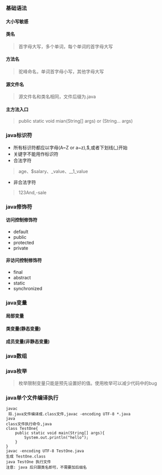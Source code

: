 ### 基础语法
#### 大小写敏感
#### 类名
> 首字母大写，多个单词，每个单词的首字母大写
#### 方法名
> 驼峰命名，单词首字母小写，其他字母大写
#### 源文件名
> 源文件名和类名相同，文件后缀为.java
#### 主方法入口
> public static void mian(String[] args) or (String... args)
### java标识符
* 所有标识符都应以字母(A~Z or a~z),$,或者下划线(_)开始
* 关键字不能用作标识符
* 合法字符
> age、$salary、_value、__1_value
* 非合法字符
> 123And,-sale

### java修饰符
#### 访问控制修饰符
* default
* public
* protected
* private
#### 非访问控制修饰符
* final
* abstract
* static
* synchronized
### java变量
#### 局部变量
#### 类变量(静态变量)
#### 成员变量(非静态变量)
### java数组
### java枚举
> 枚举限制变量只能是预先设置好的值。使用枚举可以减少代码中的bug

### java单个文件编译执行
```
javac
 将.java文件编译成.class文件,javac -encoding UTF-8 *.java
java
class文件执行命令,java 
class TestOne{
    public static void main(String[] args){
        System.out.println("hello");
    }
}
javac -encoding UTF-8 TestOne.java
生成 TestOne.class
java TestOne 执行文件
注意: java 后只跟类名即可，不需要加后缀名

```


